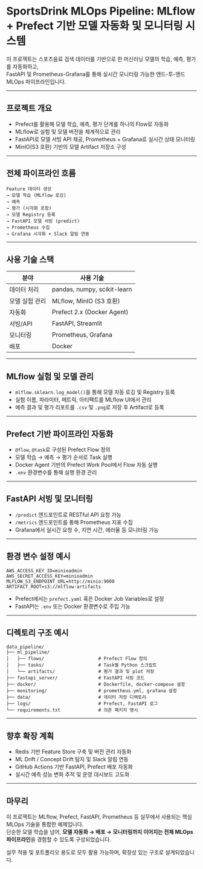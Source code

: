 # SportsDrink MLOps Pipeline: MLflow + Prefect 기반 모델 자동화 및 모니터링 시스템

이 프로젝트는 스포츠음료 검색 데이터를 기반으로 한 머신러닝 모델의 학습, 예측, 평가를 자동화하고,  
FastAPI 및 Prometheus-Grafana를 통해 실시간 모니터링 가능한 엔드-투-엔드 MLOps 파이프라인입니다.

___

## 프로젝트 개요

- Prefect를 활용해 모델 학습, 예측, 평가 단계를 하나의 Flow로 자동화
- MLflow로 실험 및 모델 버전을 체계적으로 관리
- FastAPI로 모델 서빙 API 제공, Prometheus + Grafana로 실시간 상태 모니터링
- MinIO(S3 호환) 기반의 모델 Artifact 저장소 구성

___

## 전체 파이프라인 흐름

```
Feature 데이터 생성 
→ 모델 학습 (MLflow 로깅) 
→ 예측 
→ 평가 (시각화 포함) 
→ 모델 Registry 등록 
→ FastAPI 모델 서빙 (predict)
→ Prometheus 수집 
→ Grafana 시각화 + Slack 알림 연동
```

___

## 사용 기술 스택

| 분야           | 사용 기술 |
|----------------|-----------|
| 데이터 처리    | pandas, numpy, scikit-learn |
| 모델 실험 관리 | MLflow, MinIO (S3 호환) |
| 자동화         | Prefect 2.x (Docker Agent)|
| 서빙/API       | FastAPI, Streamlit |
| 모니터링       | Prometheus, Grafana |
| 배포           | Docker |

___

## MLflow 실험 및 모델 관리

- `mlflow.sklearn.log_model()`을 통해 모델 자동 로깅 및 Registry 등록
- 실험 이름, 파라미터, 메트릭, 아티팩트를 MLflow UI에서 관리
- 예측 결과 및 평가 리포트를 `.csv` 및 `.png`로 저장 후 Artifact로 등록

___

## Prefect 기반 파이프라인 자동화

- `@flow`, `@task`로 구성된 Prefect Flow 정의
- 모델 학습 → 예측 → 평가 순서로 Task 실행
- Docker Agent 기반의 Prefect Work Pool에서 Flow 자동 실행
- `.env` 환경변수를 통해 실행 환경 관리

___

## FastAPI 서빙 및 모니터링

- `/predict` 엔드포인트로 RESTful API 요청 가능
- `/metrics` 엔드포인트를 통해 Prometheus 지표 수집
- Grafana에서 실시간 요청 수, 지연 시간, 에러율 등 모니터링 가능

___

## 환경 변수 설정 예시

```env
AWS_ACCESS_KEY_ID=minioadmin
AWS_SECRET_ACCESS_KEY=minioadmin
MLFLOW_S3_ENDPOINT_URL=http://minio:9000
ARTIFACT_ROOT=s3://mlflow-artifacts
```

- Prefect에서는 `prefect.yaml` 혹은 Docker Job Variables로 설정
- FastAPI는 `.env` 또는 Docker 환경변수로 주입 가능

___

## 디렉토리 구조 예시

```
data_pipeline/
├── ml_pipeline/
│   ├── flows/                    # Prefect Flow 정의
│   ├── tasks/                    # Task별 Python 스크립트
│   └── artifacts/                # 평가 결과 및 plot 저장
├── fastapi_server/               # FastAPI 서빙 코드
├── docker/                       # Dockerfile, docker-compose 설정
├── monitoring/                   # prometheus.yml, grafana 설정
├── data/                         # 데이터 저장 디렉토리
├── logs/                         # Prefect, FastAPI 로그
└── requirements.txt              # 의존 패키지 명시
```

___

## 향후 확장 계획

- Redis 기반 Feature Store 구축 및 버전 관리 자동화
- ML Drift / Concept Drift 탐지 및 Slack 알림 연동
- GitHub Actions 기반 FastAPI, Prefect 배포 자동화
- 실시간 예측 성능 변화 추적 및 운영 대시보드 고도화

___

## 마무리

이 프로젝트는 MLflow, Prefect, FastAPI, Prometheus 등 실무에서 사용되는 핵심 MLOps 기술을 통합한 예제입니다.  
단순한 모델 학습을 넘어, **모델 자동화 → 배포 → 모니터링까지 이어지는 전체 MLOps 파이프라인**을 경험할 수 있도록 구성되었습니다.

실무 적용 및 포트폴리오 용도로 모두 활용 가능하며, 확장성 있는 구조로 설계되었습니다.
